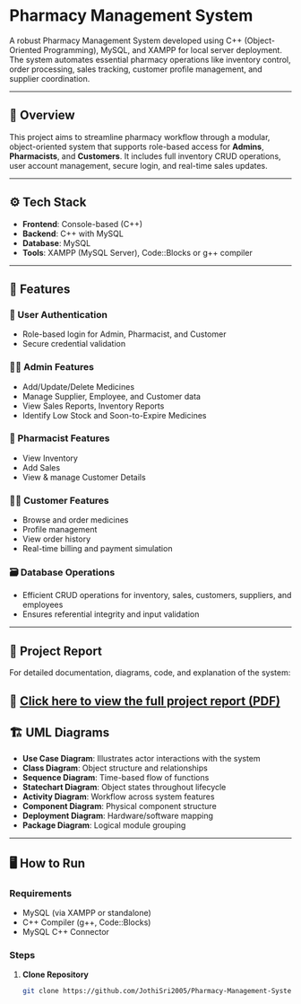 # Pharmacy Management System

A robust Pharmacy Management System developed using C++ (Object-Oriented Programming), MySQL, and XAMPP for local server deployment. The system automates essential pharmacy operations like inventory control, order processing, sales tracking, customer profile management, and supplier coordination.

---

## 🧠 Overview

This project aims to streamline pharmacy workflow through a modular, object-oriented system that supports role-based access for **Admins**, **Pharmacists**, and **Customers**. It includes full inventory CRUD operations, user account management, secure login, and real-time sales updates.

---

## ⚙️ Tech Stack

- **Frontend**: Console-based (C++)
- **Backend**: C++ with MySQL
- **Database**: MySQL
- **Tools**: XAMPP (MySQL Server), Code::Blocks or g++ compiler

---

## 🚀 Features

### 👤 User Authentication
- Role-based login for Admin, Pharmacist, and Customer
- Secure credential validation

### 👨‍⚕️ Admin Features
- Add/Update/Delete Medicines
- Manage Supplier, Employee, and Customer data
- View Sales Reports, Inventory Reports
- Identify Low Stock and Soon-to-Expire Medicines

### 💊 Pharmacist Features
- View Inventory
- Add Sales
- View & manage Customer Details

### 🧑‍💼 Customer Features
- Browse and order medicines
- Profile management
- View order history
- Real-time billing and payment simulation

### 🗃️ Database Operations
- Efficient CRUD operations for inventory, sales, customers, suppliers, and employees
- Ensures referential integrity and input validation

---

## 📄 Project Report

For detailed documentation, diagrams, code, and explanation of the system:

📎 [Click here to view the full project report (PDF)](./PMS_Project_Report.pdf)
---

## 🏗️ UML Diagrams

- **Use Case Diagram**: Illustrates actor interactions with the system
- **Class Diagram**: Object structure and relationships
- **Sequence Diagram**: Time-based flow of functions
- **Statechart Diagram**: Object states throughout lifecycle
- **Activity Diagram**: Workflow across system features
- **Component Diagram**: Physical component structure
- **Deployment Diagram**: Hardware/software mapping
- **Package Diagram**: Logical module grouping

---

## 🖥️ How to Run

### Requirements
- MySQL (via XAMPP or standalone)
- C++ Compiler (g++, Code::Blocks)
- MySQL C++ Connector

### Steps

1. **Clone Repository**
   ```bash
   git clone https://github.com/JothiSri2005/Pharmacy-Management-System.git
